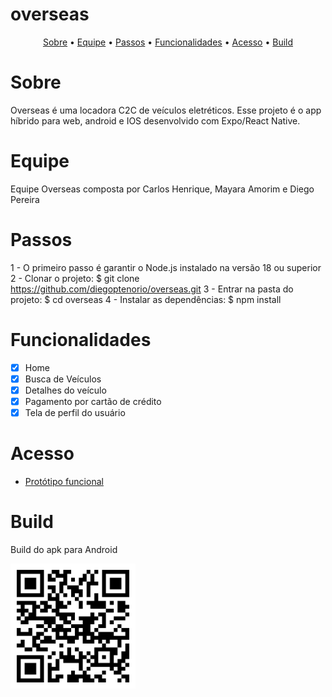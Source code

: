 # overseas

<p align="center">
 <a href="#sobre">Sobre</a> •
 <a href="#equipe">Equipe</a> •
 <a href="#passos">Passos</a> • 
 <a href="#funcionalidades">Funcionalidades</a> • 
 <a href="#acesso">Acesso</a> • 
 <a href="#build">Build</a> 
</p>

# Sobre
Overseas é uma locadora C2C de veículos eletréticos. Esse projeto é o app híbrido para web, android e IOS desenvolvido com Expo/React Native.

# Equipe
Equipe Overseas composta por Carlos Henrique, Mayara Amorim e Diego Pereira

# Passos
1 - O primeiro passo é garantir o Node.js instalado na versão 18 ou superior
2 - Clonar o projeto:
$ git clone https://github.com/diegoptenorio/overseas.git
3 - Entrar na pasta do projeto:
$ cd overseas
4 - Instalar as dependências:
$ npm install

# Funcionalidades

- [x] Home
- [x] Busca de Veículos
- [x] Detalhes do veículo
- [x] Pagamento por cartão de crédito
- [x] Tela de perfil do usuário

# Acesso

- <a href="https://www.figma.com/proto/LtNY8JbNl5OQzKc8FqUCdB/Startup-One?type=design&node-id=1-158&scaling=min-zoom&page-id=0%3A1&starting-point-node-id=1%3A158" target="_blank">Protótipo funcional</a>

# Build

Build do apk para Android

 <img src="./assets/build.png" width="200px;" alt=""/>